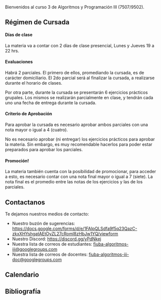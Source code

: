 Bienvenidos al curso 3 de Algoritmos y Programación III (7507/9502).

## Régimen de Cursada
#### Días de clase
La materia va a contar con 2 días de clase presencial, Lunes y Jueves 19 a 22 hrs.

#### Evaluaciones 
Habrá 2 parciales. El primero de ellos, promediando la cursada, es de carácter domiciliario. El 2do parcial será al finalizar la cursada, a realizarse durante el horario de clases.

Por otra parte, durante la cursada se presentarán 6 ejercicios prácticos grupales. Los mismos se realizarán parcialmente en clase, y tendrán cada uno una fecha de entrega durante la cursada.

#### Criterio de Aprobación
Para aprobar la cursada es necesario aprobar ambos parciales con una nota mayor o igual a 4 (cuatro).

No es necesario aprobar (ni entregar) los ejercicios prácticos para aprobar la materia. Sin embargo, es muy recomendable hacerlos para poder estar preparados para aprobar los parciales.

#### Promoción! 
La materia también cuenta con la posibilidad de promocionar, para acceder a esto, es necesario contar con una nota final mayor o igual a 7 (siete). La nota final es el promedio entre las notas de los ejercicios y las de los parciales.

## Contactanos
Te dejamos nuestros medios de contacto: 
- Nuestro buzón de sugerencias: https://docs.google.com/forms/d/e/1FAIpQLSdfa9f5q23QazC-zkxXHYshgatAEtOyZL27cRoml8zHbJw1YQ/viewform
- Nuestro Discord: https://discord.gg/yPdNkej
- Nuestra lista de correos de estudiantes: fiuba-algoritmos-iii@googlegroups.com
- Nuestra lista de correos de docentes: fiuba-algoritmos-iii-doc@googlegroups.com

## Calendario

## Bibliografía

